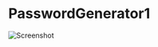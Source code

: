 # PasswordGenerator1

![Screenshot](<img width="1440" alt="Screen Shot 2022-10-31 at 8 28 17 PM" src="https://user-images.githubusercontent.com/114711071/199145523-bd3f54a4-5ee8-4194-9e73-20530f610005.png">)

